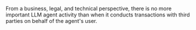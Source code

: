 From a business, legal, and technical perspective, there is no more important LLM agent activity than when it conducts transactions with third parties on behalf of the agent's user.  
